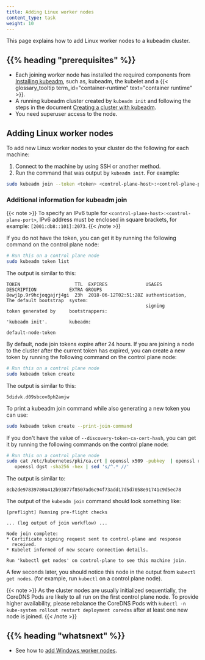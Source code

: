 ```yaml
---
title: Adding Linux worker nodes
content_type: task
weight: 10
---
```


<!-- overview -->

This page explains how to add Linux worker nodes to a kubeadm cluster.

## {{% heading "prerequisites" %}}

* Each joining worker node has installed the required components from
[Installing kubeadm](/docs/setup/production-environment/tools/kubeadm/install-kubeadm/), such as,
kubeadm, the kubelet and a {{< glossary_tooltip term_id="container-runtime" text="container runtime" >}}.
* A running kubeadm cluster created by `kubeadm init` and following the steps
in the document [Creating a cluster with kubeadm](/docs/setup/production-environment/tools/kubeadm/create-cluster-kubeadm/).
* You need superuser access to the node.

<!-- steps -->

## Adding Linux worker nodes

To add new Linux worker nodes to your cluster do the following for each machine:

1. Connect to the machine by using SSH or another method.
1. Run the command that was output by `kubeadm init`. For example:

  ```bash
  sudo kubeadm join --token <token> <control-plane-host>:<control-plane-port> --discovery-token-ca-cert-hash sha256:<hash>
  ```

### Additional information for kubeadm join

{{< note >}}
To specify an IPv6 tuple for `<control-plane-host>:<control-plane-port>`, IPv6 address must be enclosed in square brackets, for example: `[2001:db8::101]:2073`.
{{< /note >}}

If you do not have the token, you can get it by running the following command on the control plane node:

```bash
# Run this on a control plane node
sudo kubeadm token list
```

The output is similar to this:

```console
TOKEN                    TTL  EXPIRES              USAGES           DESCRIPTION            EXTRA GROUPS
8ewj1p.9r9hcjoqgajrj4gi  23h  2018-06-12T02:51:28Z authentication,  The default bootstrap  system:
                                                   signing          token generated by     bootstrappers:
                                                                    'kubeadm init'.        kubeadm:
                                                                                           default-node-token
```

By default, node join tokens expire after 24 hours. If you are joining a node to the cluster after the
current token has expired, you can create a new token by running the following command on the
control plane node:

```bash
# Run this on a control plane node
sudo kubeadm token create
```

The output is similar to this:

```console
5didvk.d09sbcov8ph2amjw
```

To print a kubeadm join command while also generating a new token you can use:

```bash
sudo kubeadm token create --print-join-command
```

If you don't have the value of `--discovery-token-ca-cert-hash`, you can get it by running the
following commands on the control plane node:

```bash
# Run this on a control plane node
sudo cat /etc/kubernetes/pki/ca.crt | openssl x509 -pubkey  | openssl rsa -pubin -outform der 2>/dev/null | \
   openssl dgst -sha256 -hex | sed 's/^.* //'
```

The output is similar to:

```console
8cb2de97839780a412b93877f8507ad6c94f73add17d5d7058e91741c9d5ec78
```

The output of the `kubeadm join` command should look something like:

```
[preflight] Running pre-flight checks

... (log output of join workflow) ...

Node join complete:
* Certificate signing request sent to control-plane and response
  received.
* Kubelet informed of new secure connection details.

Run 'kubectl get nodes' on control-plane to see this machine join.
```

A few seconds later, you should notice this node in the output from `kubectl get nodes`.
(for example, run `kubectl` on a  control plane node).

{{< note >}}
As the cluster nodes are usually initialized sequentially, the CoreDNS Pods are likely to all run
on the first control plane node. To provide higher availability, please rebalance the CoreDNS Pods
with `kubectl -n kube-system rollout restart deployment coredns` after at least one new node is joined.
{{< /note >}}

## {{% heading "whatsnext" %}}

* See how to [add Windows worker nodes](/docs/tasks/administer-cluster/kubeadm/adding-windows-nodes/).
